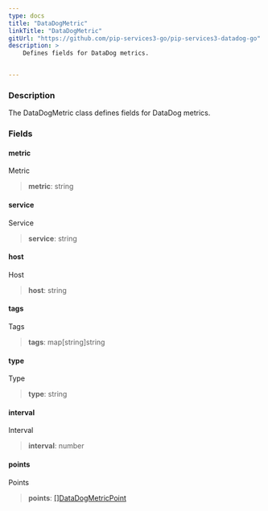```yaml
---
type: docs
title: "DataDogMetric"
linkTitle: "DataDogMetric"
gitUrl: "https://github.com/pip-services3-go/pip-services3-datadog-go"
description: >
    Defines fields for DataDog metrics.


---
```


### Description

The DataDogMetric class defines fields for DataDog metrics.


### Fields

<span class="hide-title-link">

#### metric
Metric
> **metric**: string
#### service
Service
> **service**: string
#### host
Host
> **host**: string
#### tags
Tags
> **tags**: map[string]string
#### type
Type
> **type**: string
#### interval
Interval
> **interval**: number
#### points
Points
> **points**: [[]DataDogMetricPoint](../datadog_metric_point)

</span>

